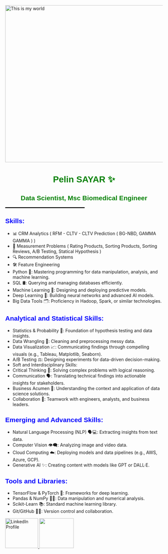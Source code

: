 <img src="https://github.com/pelinsayar/images/blob/main/pelin.jpeg" alt="This is my world" width="550" height="500"/>   
<h1 style="color:green; font-family:Arial; text-align:center;">Pelin SAYAR ✨</h1>

<h2 style="color:green; font-family:Arial; text-align:center;">Data Scientist, Msc Biomedical Engineer</h2>
<hr style="border: 1px solid rgba(0,0,0,0.1); width: 50%;">

<h2 style="color:blue; font-family:Arial; text-align:left;">Skills:</h2>

- 📊 CRM Analytics ( RFM - CLTV - CLTV Prediction ( BG-NBD, GAMMA GAMMA ) )
- 📏 Measurement Problems ( Rating Products, Sorting Products, Sorting Reviews, A/B Testing, Statical Hypothesis )
- 🔍 Recommendation Systems
- 🛠️ Feature Engineering 
- Python 🐍: Mastering programming for data manipulation, analysis, and machine learning.
- SQL 🛢️: Querying and managing databases efficiently.
- Machine Learning 🤖: Designing and deploying predictive models.
- Deep Learning 🧠: Building neural networks and advanced AI models.
- Big Data Tools 🗂️: Proficiency in Hadoop, Spark, or similar technologies.

<h2 style="color:blue; font-family:Arial; text-align:left;">Analytical and Statistical Skills:</h2>

- Statistics & Probability 🎲: Foundation of hypothesis testing and data insights.
- Data Wrangling 🧹: Cleaning and preprocessing messy data.
- Data Visualization 📈: Communicating findings through compelling visuals (e.g., Tableau, Matplotlib, Seaborn).
- A/B Testing ⚖️: Designing experiments for data-driven decision-making.
- Soft and Interdisciplinary Skills:
- Critical Thinking 🧩: Solving complex problems with logical reasoning.
- Communication 🗣️: Translating technical findings into actionable insights for stakeholders.
- Business Acumen 💼: Understanding the context and application of data science solutions.
- Collaboration 🤝: Teamwork with engineers, analysts, and business leaders.

<h2 style="color:blue; font-family:Arial; text-align:left;">Emerging and Advanced Skills:</h2>

- Natural Language Processing (NLP) 🗣️💻: Extracting insights from text data.
- Computer Vision 👁️‍🗨️: Analyzing image and video data.
- Cloud Computing ☁️: Deploying models and data pipelines (e.g., AWS, Azure, GCP).
- Generative AI ✨: Creating content with models like GPT or DALL·E.

<h2 style="color:blue; font-family:Arial; text-align:left;">Tools and Libraries:</h2>

- TensorFlow & PyTorch 🔧: Frameworks for deep learning.
- Pandas & NumPy 🐼📐: Data manipulation and numerical analysis.
- Scikit-Learn 📚: Standard machine learning library.
- Git/GitHub 🧑‍💻: Version control and collaboration.


<a href="https://www.linkedin.com/in/pelin-sayar-b75145194/">
  <img src="https://upload.wikimedia.org/wikipedia/commons/e/e9/Linkedin_icon.svg" alt="LinkedIn Profile" width="105" height="95"/>
</a>
<a href="https://medium.com/@peliinsayar">
  <img src="https://miro.medium.com/v2/resize:fit:1358/1*jfdwtvU6V6g99q3G7gq7dQ.png" width="110" height="95"/>
</a>


<!--- is a ✨ special ✨ repository because its `README.md` (this file) appears on your GitHub profile.
You can click the Preview link to take a look at your changes.
--->
